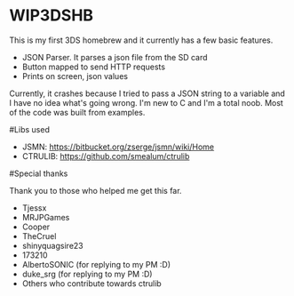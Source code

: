 # WIP3DSHB 

This is my first 3DS homebrew and it currently has a few basic features.

 - JSON Parser. It parses a json file from the SD card
 - Button mapped to send HTTP requests
 - Prints on screen, json values
 
Currently, it crashes because I tried to pass a JSON string to a variable and I have no idea what's going wrong. I'm new to C and I'm a total noob. Most of the code was built from examples.

#Libs used

 - JSMN: https://bitbucket.org/zserge/jsmn/wiki/Home
 - CTRULIB: https://github.com/smealum/ctrulib
 
#Special thanks

Thank you to those who helped me get this far.

 - Tjessx
 - MRJPGames
 - Cooper
 - TheCruel
 - shinyquagsire23
 - 173210
 - AlbertoSONIC (for replying to my PM :D)
 - duke_srg (for replying to my PM :D)
 - Others who contribute towards ctrulib